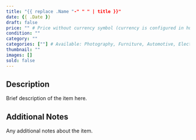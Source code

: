 ```yaml
---
title: "{{ replace .Name "-" " " | title }}"
date: {{ .Date }}
draft: false
price: "" # Price without currency symbol (currency is configured in hugo.yaml)
condition: ""
category: ""
categories: [""] # Available: Photography, Furniture, Automotive, Electronics, Sports, Health, Kitchen, Games, Entertainment
thumbnail: ""
images: []
sold: false
---
```


## Description

Brief description of the item here.

## Additional Notes

Any additional notes about the item.